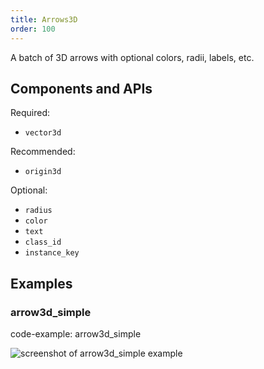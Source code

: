 ```yaml
---
title: Arrows3D
order: 100
---
```


A batch of 3D arrows with optional colors, radii, labels, etc.

## Components and APIs

Required:
* `vector3d`

Recommended:
* `origin3d`

Optional:
* `radius`
* `color`
* `text`
* `class_id`
* `instance_key`

## Examples

### arrow3d_simple

code-example: arrow3d_simple

<picture>
  <source media="(max-width: 480px)" srcset="https://static.rerun.io/arrow3d_simple/c8a8b1cbca40acdf02fb5bf264658ad66e07ca40/480w.png">
  <source media="(max-width: 768px)" srcset="https://static.rerun.io/arrow3d_simple/c8a8b1cbca40acdf02fb5bf264658ad66e07ca40/768w.png">
  <source media="(max-width: 1024px)" srcset="https://static.rerun.io/arrow3d_simple/c8a8b1cbca40acdf02fb5bf264658ad66e07ca40/1024w.png">
  <source media="(max-width: 1200px)" srcset="https://static.rerun.io/arrow3d_simple/c8a8b1cbca40acdf02fb5bf264658ad66e07ca40/1200w.png">
  <img src="https://static.rerun.io/arrow3d_simple/c8a8b1cbca40acdf02fb5bf264658ad66e07ca40/full.png" alt="screenshot of arrow3d_simple example">
</picture>

